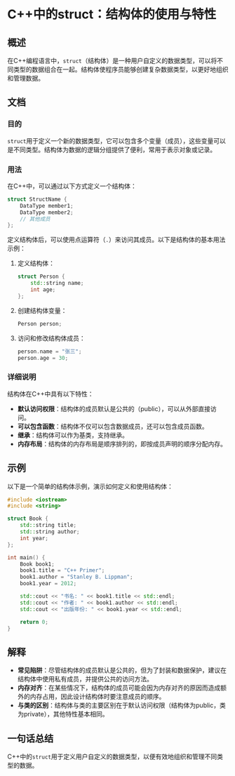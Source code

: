 <!--
Meta Description: # C++中的struct：结构体的使用与特性 ## 概述 在C++编程语言中，`struct`（结构体）是一种用户自定义的数据类型，可以将不同类型的数据组合在一起。结构体使程序员能够创建复杂数据类型，以更好地组织和管理数据。 ## 文档 ### 目的 `struct`用于定义一个新的数据类型，它可...
Meta Keywords: std, book1, struct, cpp, person
-->

# C++中的struct：结构体的使用与特性

## 概述
在C++编程语言中，`struct`（结构体）是一种用户自定义的数据类型，可以将不同类型的数据组合在一起。结构体使程序员能够创建复杂数据类型，以更好地组织和管理数据。

## 文档
### 目的
`struct`用于定义一个新的数据类型，它可以包含多个变量（成员），这些变量可以是不同类型。结构体为数据的逻辑分组提供了便利，常用于表示对象或记录。

### 用法
在C++中，可以通过以下方式定义一个结构体：

```cpp
struct StructName {
    DataType member1;
    DataType member2;
    // 其他成员
};
```

定义结构体后，可以使用点运算符（`.`）来访问其成员。以下是结构体的基本用法示例：

1. 定义结构体：
   ```cpp
   struct Person {
       std::string name;
       int age;
   };
   ```

2. 创建结构体变量：
   ```cpp
   Person person;
   ```

3. 访问和修改结构体成员：
   ```cpp
   person.name = "张三";
   person.age = 30;
   ```

### 详细说明
结构体在C++中具有以下特性：
- **默认访问权限**：结构体的成员默认是公共的（public），可以从外部直接访问。
- **可以包含函数**：结构体不仅可以包含数据成员，还可以包含成员函数。
- **继承**：结构体可以作为基类，支持继承。
- **内存布局**：结构体的内存布局是顺序排列的，即按成员声明的顺序分配内存。

## 示例
以下是一个简单的结构体示例，演示如何定义和使用结构体：

```cpp
#include <iostream>
#include <string>

struct Book {
    std::string title;
    std::string author;
    int year;
};

int main() {
    Book book1;
    book1.title = "C++ Primer";
    book1.author = "Stanley B. Lippman";
    book1.year = 2012;

    std::cout << "书名: " << book1.title << std::endl;
    std::cout << "作者: " << book1.author << std::endl;
    std::cout << "出版年份: " << book1.year << std::endl;

    return 0;
}
```

## 解释
- **常见陷阱**：尽管结构体的成员默认是公共的，但为了封装和数据保护，建议在结构体中使用私有成员，并提供公共的访问方法。
- **内存对齐**：在某些情况下，结构体的成员可能会因为内存对齐的原因而造成额外的内存占用，因此设计结构体时要注意成员的顺序。
- **与类的区别**：结构体与类的主要区别在于默认访问权限（结构体为public，类为private），其他特性基本相同。

## 一句话总结
C++中的`struct`用于定义用户自定义的数据类型，以便有效地组织和管理不同类型的数据。